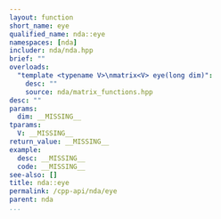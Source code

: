```yaml
---
layout: function
short_name: eye
qualified_name: nda::eye
namespaces: [nda]
includer: nda/nda.hpp
brief: ""
overloads:
  "template <typename V>\nmatrix<V> eye(long dim)":
    desc: ""
    source: nda/matrix_functions.hpp
desc: ""
params:
  dim: __MISSING__
tparams:
  V: __MISSING__
return_value: __MISSING__
example:
  desc: __MISSING__
  code: __MISSING__
see-also: []
title: nda::eye
permalink: /cpp-api/nda/eye
parent: nda
...
```


